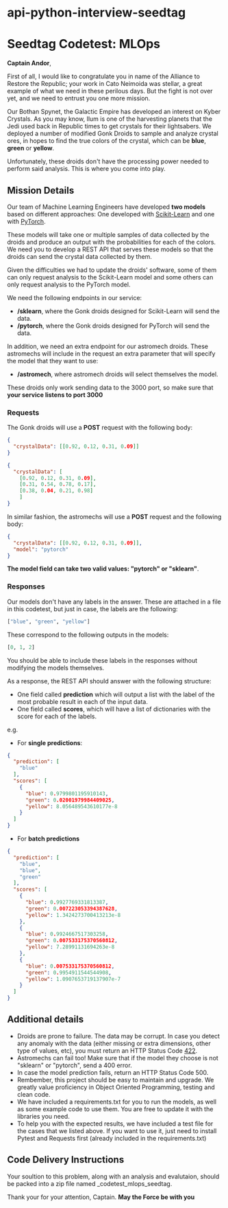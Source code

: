 # api-python-interview-seedtag

# Seedtag Codetest: MLOps

**Captain Andor**,

First of all, I would like to congratulate you in name of the Alliance to Restore the Republic; your work in Cato Neimoida was stellar, a great example of what we need in these perilous days. But the fight is not over yet, and we need to entrust you one more mission.

Our Bothan Spynet, the Galactic Empire has developed an interest on Kyber Crystals. As you may know, Ilum is one of the harvesting planets that the Jedi used back in Republic times to get crystals for their lightsabers. We deployed a number of modified Gonk Droids to sample and analyze crystal ores, in hopes to find the true colors of the crystal, which can be **blue**, **green** or **yellow**.

Unfortunately, these droids don't have the processing power needed to perform said analysis. This is where you come into play.

## Mission Details

Our team of Machine Learning Engineers have developed **two models** based on different approaches: One developed with [Scikit-Learn](https://scikit-learn.org/stable/) and one with [PyTorch](https://pytorch.org/).

These models will take one or multiple samples of data collected by the droids and produce an output with the probabilities for each of the colors. We need you to develop a REST API that serves these models so that the droids can send the crystal data collected by them.

Given the difficulties we had to update the droids' software, some of them can only request analysis to the Scikit-Learn model and some others can only request analysis to the PyTorch model.


We need the following endpoints in our service:

* **/sklearn**, where the Gonk droids designed for Scikit-Learn will send the data.
* **/pytorch**, where the Gonk droids designed for PyTorch will send the data.

In addition, we need an extra endpoint for our astromech droids. These astromechs will include in the request an extra parameter that will specify the model that they want to use:

* **/astromech**, where astromech droids will select themselves the model.

These droids only work sending data to the 3000 port, so make sure that **your service listens to  port 3000**

### Requests

The Gonk droids will use a **POST** request with the following body:

```json
{
  "crystalData": [[0.92, 0.12, 0.31, 0.09]]
}
```

```json
{
  "crystalData": [
    [0.92, 0.12, 0.31, 0.09],
    [0.31, 0.54, 0.78, 0.17],
    [0.38, 0.04, 0.21, 0.98]
    ]
}
```

In similar fashion, the astromechs will use a **POST** request and the following body:

```json
{
  "crystalData": [[0.92, 0.12, 0.31, 0.09]],
  "model": "pytorch"
}
```

**The model field can take two valid values: "pytorch" or "sklearn"**.

### Responses

Our models don't have any labels in the answer. These are attached in a file in this codetest, but just in case, the labels are the following:

```python
["blue", "green", "yellow"]
```

These correspond to the following outputs in the models:

```python
[0, 1, 2]
```

You should be able to include these labels in the responses without modifying the models themselves.

As a response, the REST API should answer with the following structure:

* One field called **prediction** which will output a list with the label of the most probable result in each of the input data.
* One field called **scores**, which will have a list of dictionaries with the score for each of the labels.

e.g.

* For **single predictions**:

```json
{
  "prediction": [
    "blue"
  ],
  "scores": [
    {
      "blue": 0.9799801195910143,
      "green": 0.02001979984409025,
      "yellow": 8.056489543610177e-8
    }
  ]
}
```

* For **batch predictions**

```json
{
  "prediction": [
    "blue",
    "blue",
    "green"
  ],
  "scores": [
    {
      "blue": 0.9927769331813387,
      "green": 0.007223053394387628,
      "yellow": 1.3424273700413213e-8
    },
    {
      "blue": 0.9924667517303258,
      "green": 0.007533175370560812,
      "yellow": 7.28991131694263e-8
    },
    {
      "blue": 0.007533175370560812,
      "green": 0.9954911544544908,
      "yellow": 1.0907653719137907e-7
    }
  ]
}
```

## Additional details

* Droids are prone to failure. The data may be corrupt. In case you detect any anomaly with the data (either missing or extra dimensions, other type of values, etc), you must return an HTTP Status Code [422](https://developer.mozilla.org/en-US/docs/Web/HTTP/Status/422).
* Astromechs can fail too! Make sure that if the model they choose is not "sklearn" or "pytorch", send a 400 error.
* In case the model prediction fails, return an HTTP Status Code 500.
* Rembember, this project should be easy to maintain and upgrade. We greatly value proficiency in Object Oriented Programming, testing and clean code.
* We have included a requirements.txt for you to run the models, as well as some example code to use them. You are free to update it with the libraries you need.
* To help you with the expected results, we have included a test file for the cases that we listed above. If you want to use it, just need to install Pytest and Requests first (already included in the requirements.txt)


## Code Delivery Instructions

Your soultion to this problem, along with an analysis and evalutaion, should be packed into a zip file named <name>_codetest_mlops_seedtag.


Thank your for your attention, Captain.
**May the Force be with you**